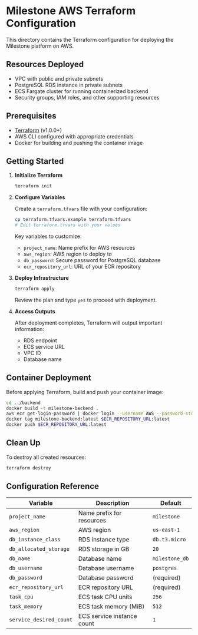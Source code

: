 # Milestone AWS Terraform Configuration

This directory contains the Terraform configuration for deploying the Milestone platform on AWS.

## Resources Deployed

- VPC with public and private subnets
- PostgreSQL RDS instance in private subnets
- ECS Fargate cluster for running containerized backend
- Security groups, IAM roles, and other supporting resources

## Prerequisites

- [Terraform](https://www.terraform.io/downloads.html) (v1.0.0+)
- AWS CLI configured with appropriate credentials
- Docker for building and pushing the container image

## Getting Started

1. **Initialize Terraform**

   ```bash
   terraform init
   ```

2. **Configure Variables**

   Create a `terraform.tfvars` file with your configuration:

   ```bash
   cp terraform.tfvars.example terraform.tfvars
   # Edit terraform.tfvars with your values
   ```

   Key variables to customize:
   - `project_name`: Name prefix for AWS resources
   - `aws_region`: AWS region to deploy to
   - `db_password`: Secure password for PostgreSQL database
   - `ecr_repository_url`: URL of your ECR repository

3. **Deploy Infrastructure**

   ```bash
   terraform apply
   ```

   Review the plan and type `yes` to proceed with deployment.

4. **Access Outputs**

   After deployment completes, Terraform will output important information:
   - RDS endpoint
   - ECS service URL
   - VPC ID
   - Database name

## Container Deployment

Before applying Terraform, build and push your container image:

```bash
cd ../backend
docker build -t milestone-backend .
aws ecr get-login-password | docker login --username AWS --password-stdin $ECR_REPOSITORY_URL
docker tag milestone-backend:latest $ECR_REPOSITORY_URL:latest
docker push $ECR_REPOSITORY_URL:latest
```

## Clean Up

To destroy all created resources:

```bash
terraform destroy
```

## Configuration Reference

| Variable                | Description                | Default        |
| ----------------------- | -------------------------- | -------------- |
| `project_name`          | Name prefix for resources  | `milestone`    |
| `aws_region`            | AWS region                 | `us-east-1`    |
| `db_instance_class`     | RDS instance type          | `db.t3.micro`  |
| `db_allocated_storage`  | RDS storage in GB          | `20`           |
| `db_name`               | Database name              | `milestone_db` |
| `db_username`           | Database username          | `postgres`     |
| `db_password`           | Database password          | (required)     |
| `ecr_repository_url`    | ECR repository URL         | (required)     |
| `task_cpu`              | ECS task CPU units         | `256`          |
| `task_memory`           | ECS task memory (MiB)      | `512`          |
| `service_desired_count` | ECS service instance count | `1`            |